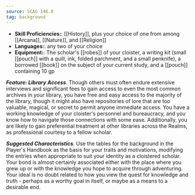 ```yaml
---
source: SCAG 146.0
tag: background
---
```



- **Skill Proficiencies:**: [[History]], plus your choice of one from among [[Arcana]], [[Nature]], and [[Religion]]
- **Languages:**: any two of your choice
- **Equipment:**: The scholar's [[robes]] of your cloister, a writing kit (small [[pouch]] with a quill, ink, folded parchment, and a small penknife), a borrowed [[book]] on the subject of your current study, and a [[pouch]] containing 10 gp


**_Feature: Library Access_**. Though others must often endure extensive interviews and significant fees to gain access to even the most common archives in your library, you have free and easy access to the majority of the library, though it might also have repositories of lore that are too valuable, magical, or secret to permit anyone immediate access.
You have a working knowledge of your cloister's personnel and bureaucracy, and you know how to navigate those connections with some ease.
Additionally, you are likely to gain preferential treatment at other libraries across the Realms, as professional courtesy to a fellow scholar.

**_Suggested Characteristics_**. Use the tables for the  background in the Player's Handbook as the basis for your traits and motivations, modifying the entries when appropriate to suit your identity as a cloistered scholar.
Your bond is almost certainly associated either with the place where you grew up or with the knowledge you hope to acquire through adventuring. Your ideal is no doubt related to how you view the quest for knowledge and truth - perhaps as a worthy goal in itself, or maybe as a means to a desirable end.
